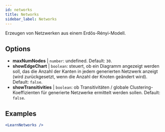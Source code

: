 ```yaml
---
id: networks
title: Networks
sidebar_label: Networks
---
```


Erzeugen von Netzwerken aus einem Erdős-Rényi-Modell.

## Options

* __maxNumNodes__ | `number`: undefined. Default: `30`.
* __showEdgeChart__ | `boolean`: steuert, ob ein Diagramm angezeigt werden soll, das die Anzahl der Kanten in jedem generierten Netzwerk anzeigt (wird zurückgesetzt, wenn die Anzahl der Knoten geändert wird). Default: `false`.
* __showTransitivities__ | `boolean`: ob Transitivitäten / globale Clustering-Koeffizienten für generierte Netzwerke ermittelt werden sollen. Default: `false`.


## Examples

```jsx live
<LearnNetworks />
```

